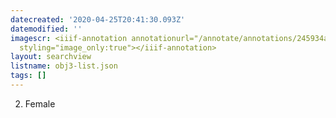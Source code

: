 ```yaml
---
datecreated: '2020-04-25T20:41:30.093Z'
datemodified: ''
imagescr: <iiif-annotation annotationurl="/annotate/annotations/245934aa-8735-11ea-8595-5254008afee6.json"
  styling="image_only:true"></iiif-annotation>
layout: searchview
listname: obj3-list.json
tags: []
---
```

2. Female